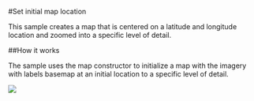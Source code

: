 #Set initial map location

This sample creates a map that is centered on a latitude and longitude location and zoomed into a specific level of detail.

##How it works

The sample uses the map constructor to initialize a map with the imagery with labels basemap at an initial location to a specific level of detail.

![](image1.png)



